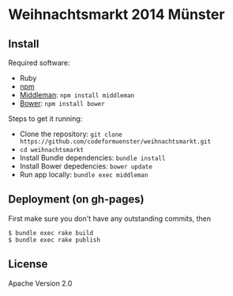 # Weihnachtsmarkt 2014 Münster


## Install

Required software:
* Ruby
* [npm](https://www.npmjs.org/)
* [Middleman](http://middlemanapp.com/basics/getting-started/): ```npm install middleman```
* [Bower](http://bower.io/): ```npm install bower```

Steps to get it running:
* Clone the repository: ```git clone https://github.com/codeformuenster/weihnachtsmarkt.git```
* ```cd weihnachtsmarkt```
* Install Bundle dependencies: ```bundle install```
* Install Bower depedencies: ```bower update```
* Run app locally: ```bundle exec middleman```

## Deployment (on gh-pages)

First make sure you don't have any outstanding commits, then

	$ bundle exec rake build
	$ bundle exec rake publish

## License

Apache Version 2.0
